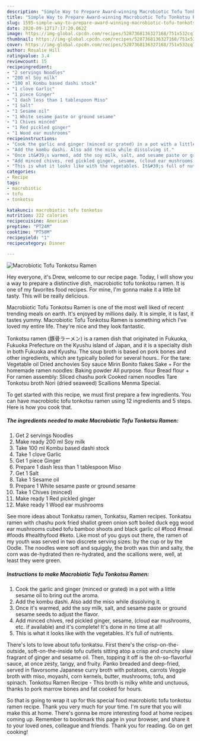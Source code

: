 ```yaml
---
description: "Simple Way to Prepare Award-winning Macrobiotic Tofu Tonkotsu Ramen"
title: "Simple Way to Prepare Award-winning Macrobiotic Tofu Tonkotsu Ramen"
slug: 1595-simple-way-to-prepare-award-winning-macrobiotic-tofu-tonkotsu-ramen
date: 2020-09-12T17:17:20.062Z
image: https://img-global.cpcdn.com/recipes/5287368136327168/751x532cq70/macrobiotic-tofu-tonkotsu-ramen-recipe-main-photo.jpg
thumbnail: https://img-global.cpcdn.com/recipes/5287368136327168/751x532cq70/macrobiotic-tofu-tonkotsu-ramen-recipe-main-photo.jpg
cover: https://img-global.cpcdn.com/recipes/5287368136327168/751x532cq70/macrobiotic-tofu-tonkotsu-ramen-recipe-main-photo.jpg
author: Rosalie Hill
ratingvalue: 3.4
reviewcount: 15
recipeingredient:
- "2 servings Noodles"
- "200 ml Soy milk"
- "100 ml Kombu based dashi stock"
- "1 clove Garlic"
- "1 piece Ginger"
- "1 dash less than 1 tablespoon Miso"
- "1 Salt"
- "1 Sesame oil"
- "1 White sesame paste or ground sesame"
- "1 Chives minced"
- "1 Red pickled ginger"
- "1 Wood ear mushrooms"
recipeinstructions:
- "Cook the garlic and ginger (minced or grated) in a pot with a little sesame oil to bring out the aroma."
- "Add the kombu dashi. Also add the miso while dissolving it."
- "Once it&#39;s warmed, add the soy milk, salt, and sesame paste or ground sesame seeds to adjust the flavor."
- "Add minced chives, red pickled ginger, sesame, (cloud ear mushrooms, etc. if available) and it&#39;s complete! It&#39;s done in no time at all!"
- "This is what it looks like with the vegetables. It&#39;s full of nutrients."
categories:
- Recipe
tags:
- macrobiotic
- tofu
- tonkotsu

katakunci: macrobiotic tofu tonkotsu 
nutrition: 222 calories
recipecuisine: American
preptime: "PT24M"
cooktime: "PT50M"
recipeyield: "1"
recipecategory: Dinner

---
```



![Macrobiotic Tofu Tonkotsu Ramen](https://img-global.cpcdn.com/recipes/5287368136327168/751x532cq70/macrobiotic-tofu-tonkotsu-ramen-recipe-main-photo.jpg)

Hey everyone, it's Drew, welcome to our recipe page. Today, I will show you a way to prepare a distinctive dish, macrobiotic tofu tonkotsu ramen. It is one of my favorites food recipes. For mine, I'm gonna make it a little bit tasty. This will be really delicious.

Macrobiotic Tofu Tonkotsu Ramen is one of the most well liked of recent trending meals on earth. It's enjoyed by millions daily. It is simple, it is fast, it tastes yummy. Macrobiotic Tofu Tonkotsu Ramen is something which I've loved my entire life. They're nice and they look fantastic.

Tonkotsu ramen (豚骨ラーメン) is a ramen dish that originated in Fukuoka, Fukuoka Prefecture on the Kyushu island of Japan, and it is a specialty dish in both Fukuoka and Kyushu. The soup broth is based on pork bones and other ingredients, which are typically boiled for several hours.. For the tare: Vegetable oil Dried anchovies Soy sauce Mirin Bonito flakes Sake + For the homemade ramen noodles: Baking powder All purpose. flour Bread flour + For ramen assembly: Sliced chashu pork Cooked ramen noodles Tare Tonkotsu broth Nori (dried seaweed) Scallions Menma Special.


To get started with this recipe, we must first prepare a few ingredients. You can have macrobiotic tofu tonkotsu ramen using 12 ingredients and 5 steps. Here is how you cook that.

<!--inarticleads1-->

##### The ingredients needed to make Macrobiotic Tofu Tonkotsu Ramen:

1. Get 2 servings Noodles
1. Make ready 200 ml Soy milk
1. Take 100 ml Kombu based dashi stock
1. Take 1 clove Garlic
1. Get 1 piece Ginger
1. Prepare 1 dash less than 1 tablespoon Miso
1. Get 1 Salt
1. Take 1 Sesame oil
1. Prepare 1 White sesame paste or ground sesame
1. Take 1 Chives (minced)
1. Make ready 1 Red pickled ginger
1. Make ready 1 Wood ear mushrooms


See more ideas about Tonkatsu ramen, Tonkatsu, Ramen recipes. Tonkatsu ramen with chashu pork fried shallot green onion soft boiled duck egg wood ear mushrooms cubed tofu bamboo shoots and black garlic oil #food #meal #foods #healthyfood #keto. Like most of you guys out there, the ramen of my youth was served in two discrete serving sizes: by the cup or by the Oodle. The noodles were soft and squiggly, the broth was thin and salty, the corn was de-hydrated then re-hydrated, and the scallions were, well, at least they were green. 

<!--inarticleads2-->

##### Instructions to make Macrobiotic Tofu Tonkotsu Ramen:

1. Cook the garlic and ginger (minced or grated) in a pot with a little sesame oil to bring out the aroma.
1. Add the kombu dashi. Also add the miso while dissolving it.
1. Once it&#39;s warmed, add the soy milk, salt, and sesame paste or ground sesame seeds to adjust the flavor.
1. Add minced chives, red pickled ginger, sesame, (cloud ear mushrooms, etc. if available) and it&#39;s complete! It&#39;s done in no time at all!
1. This is what it looks like with the vegetables. It&#39;s full of nutrients.


There&#39;s lots to love about tofu tonkatsu. First there&#39;s the crisp-on-the-outside, soft-on-the-inside tofu cutlets sitting atop a crisp and crunchy slaw fragrant of ginger and sesame oil. Then, topping it off is the oh-so-flavorful sauce, at once zesty, tangy, and fruity. Panko breaded and deep-fried, served in flavorsome Japanese curry broth with potatoes, carrots Veggie broth with miso, moyashi, corn kernels, butter, mushrooms, tofu, and spinach. Tonkotsu Ramen Recipe - This broth is milky white and unctuous, thanks to pork marrow bones and fat cooked for hours. 

So that is going to wrap it up for this special food macrobiotic tofu tonkotsu ramen recipe. Thank you very much for your time. I'm sure that you will make this at home. There's gonna be more interesting food at home recipes coming up. Remember to bookmark this page in your browser, and share it to your loved ones, colleague and friends. Thank you for reading. Go on get cooking!
